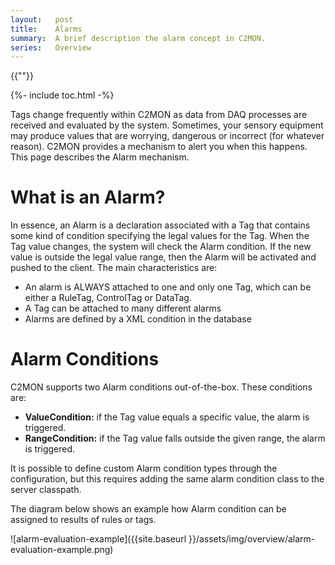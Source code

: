 ```yaml
---
layout:   post
title:    Alarms
summary:  A brief description the alarm concept in C2MON.
series:   Overview
---
```

{{""}}

{%- include toc.html -%}

Tags change frequently within C2MON as data from DAQ processes are received and evaluated by the system.
Sometimes, your sensory equipment may produce values that are worrying, dangerous or incorrect (for whatever reason). C2MON provides a mechanism to alert you when this happens. This page describes the Alarm mechanism.


# What is an Alarm?

In essence, an Alarm is a declaration associated with a Tag that contains some kind of condition specifying the legal values for the Tag. When the Tag value changes, the system will check the Alarm condition. If the new value is outside the legal value range, then the Alarm will be activated and pushed to the client. The main characteristics are:

* An alarm is ALWAYS attached to one and only one Tag, which can be either a RuleTag, ControlTag or DataTag.
* A Tag can be attached to many different alarms
* Alarms are defined by a XML condition in the database


# Alarm Conditions

C2MON supports two Alarm conditions out-of-the-box. These conditions are:

* **ValueCondition:** if the Tag value equals a specific value, the alarm is triggered.
* **RangeCondition:** if the Tag value falls outside the given range, the alarm is triggered.

It is possible to define custom Alarm condition types through the configuration, but this requires adding the same alarm condition class to the server classpath.

The diagram below shows an example how Alarm condition can be assigned to results of rules or tags.

![alarm-evaluation-example]({{site.baseurl }}/assets/img/overview/alarm-evaluation-example.png)
